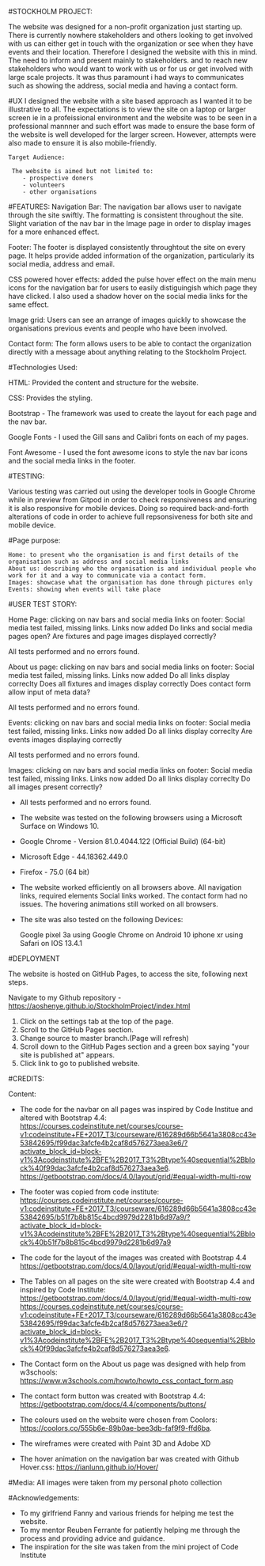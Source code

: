 #STOCKHOLM PROJECT:

The website was designed for a non-profit organization just starting up. There is currently nowhere stakeholders and others looking to get involved with us can either get in touch with the organization or see when they have events and their location. Therefore I designed the website with this in mind. The need to inform and present mainly to stakeholders. and to reach new stakeholders who would want to work with us or for us or get involved with large scale projects. It was thus paramount i had ways to communicates such as showing the address, social media and having a contact form. 

#UX
I designed the website with a site based approach as I wanted it to be illustrative to all.  The expectations is to view the site on a laptop or larger screen ie in a profeissional environment and the website was to be seen in a professional mannner and such effort was made to ensure the base form of the website is well developed for the larger screen. However, attempts were also made to ensure it is also mobile-friendly.

	Target Audience:

	 The website is aimed but not limited to:
		- prospective doners
		- volunteers
		- other organisations
	


#FEATURES:
Navigation Bar: The navigation bar allows user to navigate through the site swiftly. The formatting is consistent throughout the site. Slight variation of the nav bar in the Image page in order to display images for a more enhanced effect. 

 Footer: The footer is displayed consistently throughtout the site on every page. It helps provide added information of the organization, particularly its social media, address and email. 

CSS powered hover effects: added the pulse hover effect on the main menu icons for the navigation bar for users to easily distiguingish which page they have clicked. I also used a shadow hover on the social media links for the same effect. 

Image grid: Users can see an arrange of images quickly to showcase the organisations previous events and people who have been involved. 

 Contact form: The form allows users to be able to contact the organization directly with a message about anything relating to the Stockholm Project. 

#Technologies Used: 

HTML: Provided the content and structure for the website. 

CSS: Provides the styling.

Bootstrap - The framework was used to create the layout for each page and the nav bar. 

Google Fonts - I used the Gill sans and Calibri fonts on each of my pages.

Font Awesome - I used the font awesome icons to style the nav bar icons and the social media links in the footer.



#TESTING:

Various testing was carried out using the developer tools in Google Chrome while in preview from Gitpod in order to check responsiveness and ensuring it is also responsive for mobile devices. Doing so required back-and-forth alterations of code in order to achieve full repsonsiveness for both site and mobile device. 

#Page purpose:

	Home: to present who the organisation is and first details of the organisation such as address and social media links
	About us: describing who the organisation is and individual people who work for it and a way to communicate via a contact form.
	Images: showcase what the organisation has done through pictures only
	Events: showing when events will take place
	


#USER TEST STORY:

Home Page:
	clicking on nav bars and social media links on footer: Social media test failed, missing links. Links now added
	Do links and social media pages open?
	Are fixtures and page images displayed correctly?

All tests performed and no errors found.

About us page: 
	clicking on nav bars and social media links on footer: Social media test failed, missing links. Links now added
	Do all links display correclty
	Does all fixtures and images display correctly
	Does contact form allow input of meta data?

All tests performed and no errors found.

Events:
	clicking on nav bars and social media links on footer: Social media test failed, missing links. Links now added
	Do all links display correclty
	Are events images displaying correctly

All tests performed and no errors found.

Images:
	clicking on nav bars and social media links on footer: Social media test failed, missing links. Links now added
	Do all links display correclty
	Do all images present correctly?

- All tests performed and no errors found.
- The website was tested on the following browsers using a Microsoft Surface on Windows 10.

- Google Chrome - Version 81.0.4044.122 (Official Build) (64-bit)

- Microsoft Edge - 44.18362.449.0

- Firefox - 75.0 (64 bit)

- The website worked efficiently on all browsers above. All navigation links, required elements Social links worked. The contact form had no issues. The hovering animations still worked on all browsers. 
	
- The site was also tested on the following Devices:

    Google pixel 3a using Google Chrome on Android 10
    iphone xr using Safari on IOS 13.4.1

#DEPLOYMENT

The website is hosted on GitHub Pages, to access the site, following next steps.

Navigate to my Github repository - https://aoshenye.github.io/StockholmProject/index.html

1. Click on the settings tab at the top of the page.
2. Scroll to the GitHub Pages section.
3. Change  source to master branch.(Page will refresh)
5. Scroll down to the GitHub Pages section and a green box saying "your site is published at" appears.
6. Click link to go to published website.


#CREDITS:

Content:
- The code for the navbar on all pages was inspired by Code Institue and altered with Bootstrap 4.4:  https://courses.codeinstitute.net/courses/course-v1:codeinstitute+FE+2017_T3/courseware/616289d66b5641a3808cc43e53842695/f99dac3afcfe4b2caf8d576273aea3e6/?activate_block_id=block-v1%3Acodeinstitute%2BFE%2B2017_T3%2Btype%40sequential%2Bblock%40f99dac3afcfe4b2caf8d576273aea3e6.   https://getbootstrap.com/docs/4.0/layout/grid/#equal-width-multi-row

- The footer was copied from code institute: https://courses.codeinstitute.net/courses/course-v1:codeinstitute+FE+2017_T3/courseware/616289d66b5641a3808cc43e53842695/b51f7b8b815c4bcd9979d2281b6d97a9/?activate_block_id=block-v1%3Acodeinstitute%2BFE%2B2017_T3%2Btype%40sequential%2Bblock%40b51f7b8b815c4bcd9979d2281b6d97a9

- The code for the layout of the images was created with Bootstrap 4.4 https://getbootstrap.com/docs/4.0/layout/grid/#equal-width-multi-row

- The Tables on all pages on the site were created with Bootstrap 4.4 and inspired by Code Institute: https://getbootstrap.com/docs/4.0/layout/grid/#equal-width-multi-row      https://courses.codeinstitute.net/courses/course-v1:codeinstitute+FE+2017_T3/courseware/616289d66b5641a3808cc43e53842695/f99dac3afcfe4b2caf8d576273aea3e6/?activate_block_id=block-v1%3Acodeinstitute%2BFE%2B2017_T3%2Btype%40sequential%2Bblock%40f99dac3afcfe4b2caf8d576273aea3e6.   

- The Contact form on the About us page was designed with help from w3schools:   https://www.w3schools.com/howto/howto_css_contact_form.asp

- The contact form button was created with Bootstrap 4.4:  https://getbootstrap.com/docs/4.4/components/buttons/

- The colours used on the website were chosen from Coolors:  https://coolors.co/555b6e-89b0ae-bee3db-faf9f9-ffd6ba. 

- The wireframes were created with Paint 3D and Adobe XD

- The hover animation on the navigation bar was created with Github Hover.css:  https://ianlunn.github.io/Hover/


#Media:
All images were taken from my personal photo collection

#Acknowledgements:
- To my girlfriend Fanny and various friends for helping me test the website.
- To my mentor Reuben Ferrante for patiently helping me through the process and providing advice and guidance.
- The inspiration for the site was taken from the mini project of Code Institute


